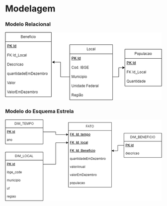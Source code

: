 # Modelagem

### Modelo Relacional

![DIM_TEMPO](..\Img\models\Relacional.drawio.png)

### Modelo do Esquema Estrela

![DIM_LOCAL](..\Img\models\FATO.drawio.png)

